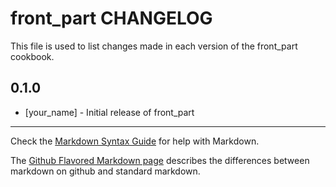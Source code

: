 front_part CHANGELOG
====================

This file is used to list changes made in each version of the front_part cookbook.

0.1.0
-----
- [your_name] - Initial release of front_part

- - -
Check the [Markdown Syntax Guide](http://daringfireball.net/projects/markdown/syntax) for help with Markdown.

The [Github Flavored Markdown page](http://github.github.com/github-flavored-markdown/) describes the differences between markdown on github and standard markdown.
